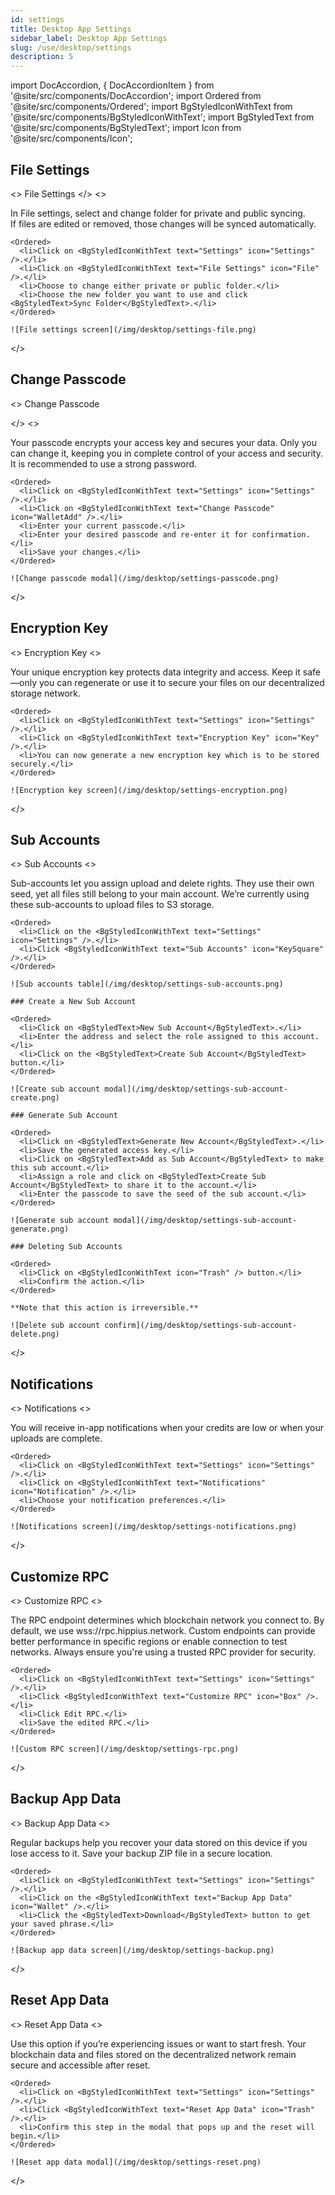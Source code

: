 ```yaml
---
id: settings
title: Desktop App Settings
sidebar_label: Desktop App Settings
slug: /use/desktop/settings
description: 5
---
```


import DocAccordion, { DocAccordionItem } from '@site/src/components/DocAccordion';
import Ordered from '@site/src/components/Ordered';
import BgStyledIconWithText from '@site/src/components/BgStyledIconWithText';
import BgStyledText from '@site/src/components/BgStyledText';
import Icon from '@site/src/components/Icon';

<DocAccordion defaultValue="file-settings">

## File Settings

<DocAccordionItem value="file-settings" isFirst> <>
File Settings
</>
<>

<p>In File settings, select and change folder for private and public syncing.<br/>
If files are edited or removed, those changes will be synced automatically.</p>

    <Ordered>
      <li>Click on <BgStyledIconWithText text="Settings" icon="Settings" />.</li>
      <li>Click on <BgStyledIconWithText text="File Settings" icon="File" />.</li>
      <li>Choose to change either private or public folder.</li>
      <li>Choose the new folder you want to use and click <BgStyledText>Sync Folder</BgStyledText>.</li>
    </Ordered>

    ![File settings screen](/img/desktop/settings-file.png)

</>
</DocAccordionItem>

## Change Passcode

<DocAccordionItem value="change-passcode">
  <>
 Change Passcode

</>
<>

<p>Your passcode encrypts your access key and secures your data. Only you can change it, keeping you in complete control of your access and security. It is recommended to use a strong password.</p>

    <Ordered>
      <li>Click on <BgStyledIconWithText text="Settings" icon="Settings" />.</li>
      <li>Click on <BgStyledIconWithText text="Change Passcode" icon="WalletAdd" />.</li>
      <li>Enter your current passcode.</li>
      <li>Enter your desired passcode and re-enter it for confirmation.</li>
      <li>Save your changes.</li>
    </Ordered>

    ![Change passcode modal](/img/desktop/settings-passcode.png)

</>
</DocAccordionItem>

## Encryption Key

<DocAccordionItem value="encryption-key">
  <>
 Encryption Key
  </>
  <>
    <p>Your unique encryption key protects data integrity and access. Keep it safe—only you can regenerate or use it to secure your files on our decentralized storage network.</p>

    <Ordered>
      <li>Click on <BgStyledIconWithText text="Settings" icon="Settings" />.</li>
      <li>Click on <BgStyledIconWithText text="Encryption Key" icon="Key" />.</li>
      <li>You can now generate a new encryption key which is to be stored securely.</li>
    </Ordered>

    ![Encryption key screen](/img/desktop/settings-encryption.png)

</>
</DocAccordionItem>

## Sub Accounts

<DocAccordionItem value="sub-accounts">
  <>
  Sub Accounts
  </>
  <>
    <p>Sub-accounts let you assign upload and delete rights. They use their own seed, yet all files still belong to your main account. We’re currently using these sub-accounts to upload files to S3 storage.</p>

    <Ordered>
      <li>Click on the <BgStyledIconWithText text="Settings" icon="Settings" />.</li>
      <li>Click <BgStyledIconWithText text="Sub Accounts" icon="KeySquare" />.</li>
    </Ordered>

    ![Sub accounts table](/img/desktop/settings-sub-accounts.png)

    ### Create a New Sub Account

    <Ordered>
      <li>Click on <BgStyledText>New Sub Account</BgStyledText>.</li>
      <li>Enter the address and select the role assigned to this account.</li>
      <li>Click on the <BgStyledText>Create Sub Account</BgStyledText> button.</li>
    </Ordered>

    ![Create sub account modal](/img/desktop/settings-sub-account-create.png)

    ### Generate Sub Account

    <Ordered>
      <li>Click on <BgStyledText>Generate New Account</BgStyledText>.</li>
      <li>Save the generated access key.</li>
      <li>Click on <BgStyledText>Add as Sub Account</BgStyledText> to make this sub account.</li>
      <li>Assign a role and click on <BgStyledText>Create Sub Account</BgStyledText> to share it to the account.</li>
      <li>Enter the passcode to save the seed of the sub account.</li>
    </Ordered>

    ![Generate sub account modal](/img/desktop/settings-sub-account-generate.png)

    ### Deleting Sub Accounts

    <Ordered>
      <li>Click on <BgStyledIconWithText icon="Trash" /> button.</li>
      <li>Confirm the action.</li>
    </Ordered>

    **Note that this action is irreversible.**

    ![Delete sub account confirm](/img/desktop/settings-sub-account-delete.png)

</>
</DocAccordionItem>

## Notifications

<DocAccordionItem value="notifications">
  <>
   Notifications
  </>
  <>
    <p>You will receive in-app notifications when your credits are low or when your uploads are complete.</p>

    <Ordered>
      <li>Click on <BgStyledIconWithText text="Settings" icon="Settings" />.</li>
      <li>Click on <BgStyledIconWithText text="Notifications" icon="Notification" />.</li>
      <li>Choose your notification preferences.</li>
    </Ordered>

    ![Notifications screen](/img/desktop/settings-notifications.png)

</>
</DocAccordionItem>

## Customize RPC

<DocAccordionItem value="customize-rpc">
  <>
  Customize RPC
  </>
  <>
    <p>The RPC endpoint determines which blockchain network you connect to. By default, we use wss://rpc.hippius.network. Custom endpoints can provide better performance in specific regions or enable connection to test networks. Always ensure you're using a trusted RPC provider for security.</p>

    <Ordered>
      <li>Click on <BgStyledIconWithText text="Settings" icon="Settings" />.</li>
      <li>Click <BgStyledIconWithText text="Customize RPC" icon="Box" />.</li>
      <li>Click Edit RPC.</li>
      <li>Save the edited RPC.</li>
    </Ordered>

    ![Custom RPC screen](/img/desktop/settings-rpc.png)

</>
</DocAccordionItem>

## Backup App Data

<DocAccordionItem value="backup">
  <>
 Backup App Data
  </>
  <>
    <p>Regular backups help you recover your data stored on this device if you lose access to it. Save your backup ZIP file in a secure location.</p>

    <Ordered>
      <li>Click on <BgStyledIconWithText text="Settings" icon="Settings" />.</li>
      <li>Click on the <BgStyledIconWithText text="Backup App Data" icon="Wallet" />.</li>
      <li>Click the <BgStyledText>Download</BgStyledText> button to get your saved phrase.</li>
    </Ordered>

    ![Backup app data screen](/img/desktop/settings-backup.png)

</>
</DocAccordionItem>

## Reset App Data

<DocAccordionItem value="reset">
  <>
   Reset App Data
  </>
  <>
    <p>Use this option if you’re experiencing issues or want to start fresh. Your blockchain data and files stored on the decentralized network remain secure and accessible after reset.</p>

    <Ordered>
      <li>Click on <BgStyledIconWithText text="Settings" icon="Settings" />.</li>
      <li>Click <BgStyledIconWithText text="Reset App Data" icon="Trash" />.</li>
      <li>Confirm this step in the modal that pops up and the reset will begin.</li>
    </Ordered>

    ![Reset app data modal](/img/desktop/settings-reset.png)

</>
</DocAccordionItem>

</DocAccordion>
